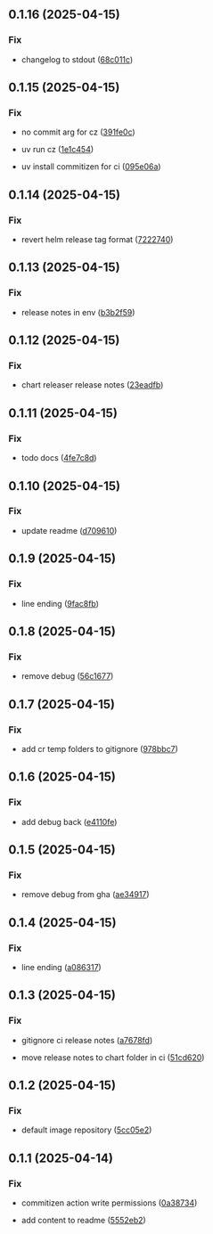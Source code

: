 ## 0.1.16 (2025-04-15)

### Fix

- changelog to stdout ([68c011c](https://github.com/hematoscope/job-template-run/commit/68c011c0475bbaa85071aab9c0f80cac903d9ce7))

## 0.1.15 (2025-04-15)

### Fix

- no commit arg for cz ([391fe0c](https://github.com/hematoscope/job-template-run/commit/391fe0c516723cb9cc4718f9b98da0f10e09fa3b))

- uv run cz ([1e1c454](https://github.com/hematoscope/job-template-run/commit/1e1c45499c2319a1620204c9fc3ba12c55d0e357))

- uv install commitizen for ci ([095e06a](https://github.com/hematoscope/job-template-run/commit/095e06abf41ad1379dcfdb2876544ab586795940))

## 0.1.14 (2025-04-15)

### Fix

- revert helm release tag format ([7222740](https://github.com/hematoscope/job-template-run/commit/72227406e66c53447dd9040cda9150068e31fc13))

## 0.1.13 (2025-04-15)

### Fix

- release notes in env ([b3b2f59](https://github.com/hematoscope/job-template-run/commit/b3b2f593b429237f54ca846d83b234b7a5c5646c))

## 0.1.12 (2025-04-15)

### Fix

- chart releaser release notes ([23eadfb](https://github.com/hematoscope/job-template-run/commit/23eadfb54c69471fc0b3aa138fa194b9df4739f2))

## 0.1.11 (2025-04-15)

### Fix

- todo docs ([4fe7c8d](https://github.com/hematoscope/job-template-run/commit/4fe7c8d1f1e302c162f878f026fecf5b807f4556))

## 0.1.10 (2025-04-15)

### Fix

- update readme ([d709610](https://github.com/hematoscope/job-template-run/commit/d7096108ff010c9aa592b949a84d7f6204b4ca9a))

## 0.1.9 (2025-04-15)

### Fix

- line ending ([9fac8fb](https://github.com/hematoscope/job-template-run/commit/9fac8fb66acd4dc9062eab9ce9f0d830668ac207))

## 0.1.8 (2025-04-15)

### Fix

- remove debug ([56c1677](https://github.com/hematoscope/job-template-run/commit/56c167739f002e5867740895bdcd90448a84d8a7))

## 0.1.7 (2025-04-15)

### Fix

- add cr temp folders to gitignore ([978bbc7](https://github.com/hematoscope/job-template-run/commit/978bbc7a60d8ab91c45df76d1bd2f501b67c27ff))

## 0.1.6 (2025-04-15)

### Fix

- add debug back ([e4110fe](https://github.com/hematoscope/job-template-run/commit/e4110feef5205d92606a57b36fc2d97560428112))

## 0.1.5 (2025-04-15)

### Fix

- remove debug from gha ([ae34917](https://github.com/hematoscope/job-template-run/commit/ae34917dd72ed0bec0e43ee79ae74bb3c0dab06f))

## 0.1.4 (2025-04-15)

### Fix

- line ending ([a086317](https://github.com/hematoscope/job-template-run/commit/a086317fe311b51f713632bf0e011ba092efa591))

## 0.1.3 (2025-04-15)

### Fix

- gitignore ci release notes ([a7678fd](https://github.com/hematoscope/job-template-run/commit/a7678fd85148f6267243352e1982274b199b5824))

- move release notes to chart folder in ci ([51cd620](https://github.com/hematoscope/job-template-run/commit/51cd620f69b47175f429dc09279b9d3560474a40))

## 0.1.2 (2025-04-15)

### Fix

- default image repository ([5cc05e2](https://github.com/hematoscope/job-template-run/commit/5cc05e2e1d3f60a2c38371d14af6886e57848ccd))

## 0.1.1 (2025-04-14)

### Fix

- commitizen action write permissions ([0a38734](https://github.com/hematoscope/job-template-run/commit/0a38734ce3f9f98eb13766d59f893edafd4ffb8a))

- add content to readme ([5552eb2](https://github.com/hematoscope/job-template-run/commit/5552eb273bbefe5febd30f4f167900b24dadf060))
